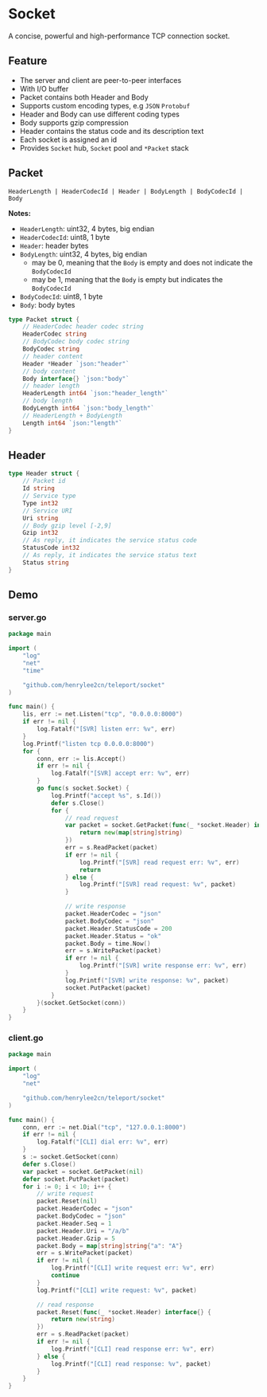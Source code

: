 # Socket

A concise, powerful and high-performance TCP connection socket.

## Feature

- The server and client are peer-to-peer interfaces
- With I/O buffer
- Packet contains both Header and Body
- Supports custom encoding types, e.g `JSON` `Protobuf`
- Header and Body can use different coding types
- Body supports gzip compression
- Header contains the status code and its description text
- Each socket is assigned an id
- Provides `Socket` hub, `Socket` pool and `*Packet` stack

## Packet

```
HeaderLength | HeaderCodecId | Header | BodyLength | BodyCodecId | Body
```

**Notes:**

- `HeaderLength`: uint32, 4 bytes, big endian
- `HeaderCodecId`: uint8, 1 byte
- `Header`: header bytes
- `BodyLength`: uint32, 4 bytes, big endian
	* may be 0, meaning that the `Body` is empty and does not indicate the `BodyCodecId`
	* may be 1, meaning that the `Body` is empty but indicates the `BodyCodecId`
- `BodyCodecId`: uint8, 1 byte
- `Body`: body bytes

```go
type Packet struct {
	// HeaderCodec header codec string
	HeaderCodec string
	// BodyCodec body codec string
	BodyCodec string
	// header content
	Header *Header `json:"header"`
	// body content
	Body interface{} `json:"body"`
	// header length
	HeaderLength int64 `json:"header_length"`
	// body length
	BodyLength int64 `json:"body_length"`
	// HeaderLength + BodyLength
	Length int64 `json:"length"`
}
```

## Header

```go
type Header struct {
	// Packet id
	Id string
	// Service type
	Type int32
	// Service URI
	Uri string
	// Body gzip level [-2,9]
	Gzip int32
	// As reply, it indicates the service status code
	StatusCode int32
	// As reply, it indicates the service status text
	Status string
}
```

## Demo

### server.go

```go
package main

import (
	"log"
	"net"
	"time"

	"github.com/henrylee2cn/teleport/socket"
)

func main() {
	lis, err := net.Listen("tcp", "0.0.0.0:8000")
	if err != nil {
		log.Fatalf("[SVR] listen err: %v", err)
	}
	log.Printf("listen tcp 0.0.0.0:8000")
	for {
		conn, err := lis.Accept()
		if err != nil {
			log.Fatalf("[SVR] accept err: %v", err)
		}
		go func(s socket.Socket) {
			log.Printf("accept %s", s.Id())
			defer s.Close()
			for {
				// read request
				var packet = socket.GetPacket(func(_ *socket.Header) interface{} {
					return new(map[string]string)
				})
				err = s.ReadPacket(packet)
				if err != nil {
					log.Printf("[SVR] read request err: %v", err)
					return
				} else {
					log.Printf("[SVR] read request: %v", packet)
				}

				// write response
				packet.HeaderCodec = "json"
				packet.BodyCodec = "json"
				packet.Header.StatusCode = 200
				packet.Header.Status = "ok"
				packet.Body = time.Now()
				err = s.WritePacket(packet)
				if err != nil {
					log.Printf("[SVR] write response err: %v", err)
				}
				log.Printf("[SVR] write response: %v", packet)
				socket.PutPacket(packet)
			}
		}(socket.GetSocket(conn))
	}
}
```

### client.go

```go
package main

import (
	"log"
	"net"

	"github.com/henrylee2cn/teleport/socket"
)

func main() {
	conn, err := net.Dial("tcp", "127.0.0.1:8000")
	if err != nil {
		log.Fatalf("[CLI] dial err: %v", err)
	}
	s := socket.GetSocket(conn)
	defer s.Close()
	var packet = socket.GetPacket(nil)
	defer socket.PutPacket(packet)
	for i := 0; i < 10; i++ {
		// write request
		packet.Reset(nil)
		packet.HeaderCodec = "json"
		packet.BodyCodec = "json"
		packet.Header.Seq = 1
		packet.Header.Uri = "/a/b"
		packet.Header.Gzip = 5
		packet.Body = map[string]string{"a": "A"}
		err = s.WritePacket(packet)
		if err != nil {
			log.Printf("[CLI] write request err: %v", err)
			continue
		}
		log.Printf("[CLI] write request: %v", packet)

		// read response
		packet.Reset(func(_ *socket.Header) interface{} {
			return new(string)
		})
		err = s.ReadPacket(packet)
		if err != nil {
			log.Printf("[CLI] read response err: %v", err)
		} else {
			log.Printf("[CLI] read response: %v", packet)
		}
	}
}
```